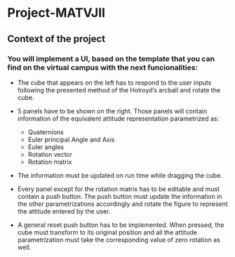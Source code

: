 # Project-MATVJII

## Context of the project

### You will implement a UI, based on the template that you can find on the virtual campus with the next funcionalities:
- The cube that appears on the left has to respond to the user inputs following the presented method of the Holroyd’s arcball and rotate the cube.
- 5 panels have to be shown on the right. Those panels will contain information of the equivalent attitude representation parametrized as:

    - Quaternions
    - Euler principal Angle and Axis
    - Euler angles
    - Rotation vector
    - Rotation matrix

- The information must be updated on run time while dragging the cube.

- Every panel except for the rotation matrix has to be editable and must contain a push button. The push button must update the information in the other parametrizations accordingly and rotate the figure to represent the attitude entered by the user.
- A general reset push button has to be implemented. When pressed, the cube must transform to its original position and all the attitude parametrization must take the corresponding value of zero rotation as well.
